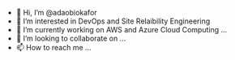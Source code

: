 - 👋 Hi, I’m @adaobiokafor
- 👀 I’m interested in DevOps and Site Relaibility Engineering
- 🌱 I’m currently working on AWS and Azure Cloud Computing ...
- 💞️ I’m looking to collaborate on ...
- 📫 How to reach me ...

<!---
adaobiokafor/adaobiokafor is a ✨ special ✨ repository because its `README.md` (this file) appears on your GitHub profile.
You can click the Preview link to take a look at your changes.
--->
